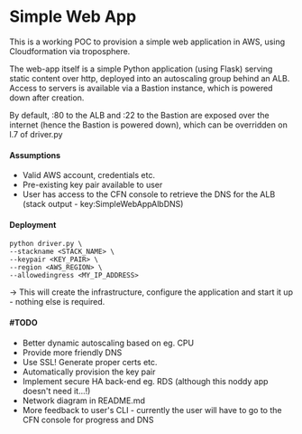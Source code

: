 # Simple Web App 

This is a working POC to provision a simple web application in AWS, using Cloudformation via troposphere. 

The web-app itself is a simple Python application (using Flask) serving static content over http, deployed into an autoscaling group behind an ALB. Access to servers is available via a Bastion instance, which is powered down after creation.

By default, :80 to the ALB and :22 to the Bastion are exposed over the internet (hence the Bastion is powered down), which can be overridden on l.7 of driver.py

#### Assumptions

- Valid AWS account, credentials etc.
- Pre-existing key pair available to user
- User has access to the CFN console to retrieve the DNS for the ALB (stack output - key:SimpleWebAppAlbDNS)

#### Deployment

```
python driver.py \
--stackname <STACK_NAME> \
--keypair <KEY_PAIR> \
--region <AWS_REGION> \
--allowedingress <MY_IP_ADDRESS>
```
-> This will create the infrastructure, configure the application and start it up - nothing else is required.


#### #TODO

- Better dynamic autoscaling based on eg. CPU
- Provide more friendly DNS
- Use SSL! Generate proper certs etc.
- Automatically provision the key pair
- Implement secure HA back-end eg. RDS (although this noddy app doesn't need it...!)
- Network diagram in README.md
- More feedback to user's CLI - currently the user will have to go to the CFN console for progress and DNS